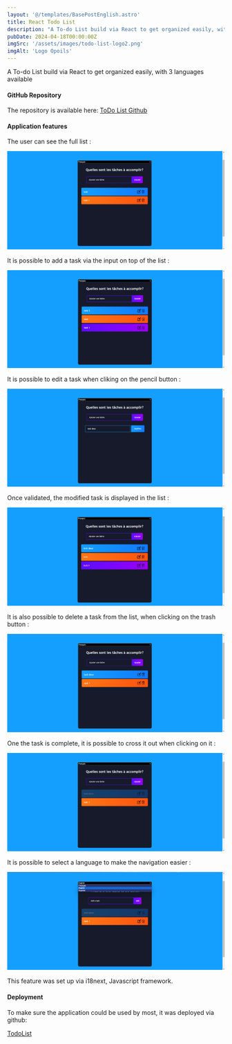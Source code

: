 ```yaml
---
layout: '@/templates/BasePostEnglish.astro'
title: React Todo List
description: "A To-do List build via React to get organized easily, with 3 languages available"
pubDate: 2024-04-18T00:00:00Z
imgSrc: '/assets/images/todo-list-logo2.png'
imgAlt: 'Logo Opoils'
---
```


A To-do List build via React to get organized easily, with 3 languages available 

#### GitHub Repository

The repository is available here:  [ToDo List Github](https://github.com/Kathleen-Vierstraete/react-todolist "React Todo List GitHub")

#### Application features

The user can see the full list :

![Todo List Homepage](../../../../public/assets/images/todolist/todo-home.png 'Todo List Homepage')

It is possible to add a task via the input on top of the list :

![Todo List Add](../../../../public/assets/images/todolist/todo-add.png 'Todo List Add')

It is possible to edit a task when cliking on the pencil button :

![Todo List Edit](../../../../public/assets/images/todolist/todo-edit.png 'Todo List Edit')

Once validated, the modified task is displayed in the list :

![Todo List Edit Done](../../../../public/assets/images/todolist/todo-edit-done.png 'Todo List Edit Done')

It is also possible to delete a task from the list, when clicking on the trash button :

![Todo List Delete](../../../../public/assets/images/todolist/todo-delete.png 'Todo List Delete')

One the task is complete, it is possible to cross it out when clicking on it :

![Todo List Task Done](../../../../public/assets/images/todolist/todo-task-done.png 'Todo List Task Done')

It is possible to select a language to make the navigation easier :
 
![Todo List Language](../../../../public/assets/images/todolist/todo-language.png 'Todo List Language')

This feature was set up via i18next, Javascript framework. 

#### Deployment

To make sure the application could be used by most, it was deployed via github:

[TodoList](https://kathleen-vierstraete.github.io/react-todolist/ "Todo List")





